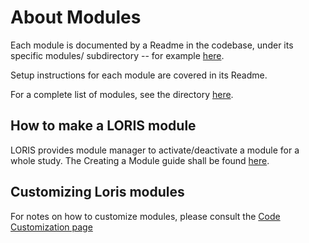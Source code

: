 # About Modules
Each module is documented by a Readme in the codebase, under its specific modules/ subdirectory -- for example [here](https://github.com/aces/Loris/blob/main/modules/candidate_list/README.md).

Setup instructions for each module are covered in its Readme.

For a complete list of modules, see the directory [here](https://github.com/aces/Loris/blob/main/modules/).

## How to make a LORIS module

LORIS provides module manager to activate/deactivate a module for a whole study. The Creating a Module guide shall be found [here](https://github.com/aces/Loris/blob/main/docs/wiki/99_Developers/Creating_Module.md).

## Customizing Loris modules
For notes on how to customize modules, please consult the [Code Customization page](https://github.com/aces/Loris/wiki/Code-Customization#module-override)